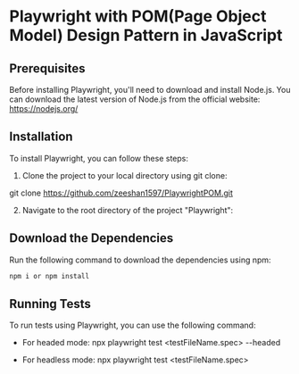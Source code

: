 # Playwright with POM(Page Object Model) Design Pattern in JavaScript

## Prerequisites

Before installing Playwright, you'll need to download and install Node.js. You can download the latest version of Node.js from the official website: https://nodejs.org/

## Installation

To install Playwright, you can follow these steps:

1. Clone the project to your local directory using git clone:

git clone https://github.com/zeeshan1597/PlaywrightPOM.git

2. Navigate to the root directory of the project "Playwright":


## Download the Dependencies

Run the following command to download the dependencies using npm:

```sh
npm i or npm install
```

## Running Tests

To run tests using Playwright, you can use the following command:

- For headed mode:
npx playwright test <testFileName.spec> --headed

- For headless mode:
npx playwright test <testFileName.spec>
